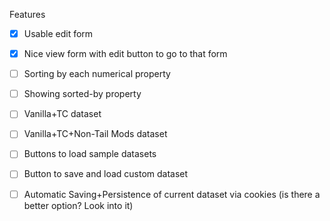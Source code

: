Features
- [x] Usable edit form
- [x] Nice view form with edit button to go to that form
- [ ] Sorting by each numerical property
- [ ] Showing sorted-by property
- [ ] Vanilla+TC dataset
- [ ] Vanilla+TC+Non-Tail Mods dataset
- [ ] Buttons to load sample datasets
- [ ] Button to save and load custom dataset
- [ ] Automatic Saving+Persistence of current dataset via cookies (is there a better option? Look into it)

